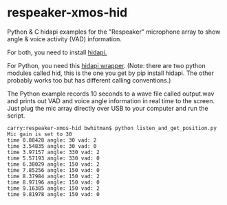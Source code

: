 # respeaker-xmos-hid

Python & C hidapi examples for the "Respeaker" microphone array to show angle &amp; voice activity (VAD) information.

For both, you need to install [hidapi.](https://github.com/signal11/hidapi)

For Python, you need this [hidapi wrapper](https://pypi.python.org/pypi/hidapi). (Note: there are two python modules called hid, this is the one you get by pip install hidapi. The other probably works too but has different calling conventions.)

The Python example records 10 seconds to a wave file called output.wav and prints out VAD and voice angle information in real time to the screen. Just plug the mic array directly over USB to your computer and run the script.

```
carry:respeaker-xmos-hid bwhitman$ python listen_and_get_position.py 
Mic gain is set to 30
time 0.88428 angle: 30 vad: 2
time 3.54835 angle: 30 vad: 0
time 3.97157 angle: 330 vad: 2
time 5.57193 angle: 330 vad: 0
time 6.38029 angle: 150 vad: 2
time 7.85256 angle: 150 vad: 0
time 8.37984 angle: 150 vad: 2
time 8.97196 angle: 150 vad: 0
time 9.16385 angle: 150 vad: 2
time 9.81978 angle: 150 vad: 0
```





